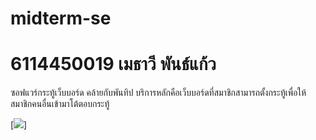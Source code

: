 # midterm-se
# 6114450019 เมธาวี  พันธ์แก้ว
ซอฟแวร์กระทู้เว็บบอร์ด คล้ายกับพันทิป บริการหลักคือเว็บบอร์ดที่สมาชิกสามารถตั้งกระทู้เพื่อให้สมาชิกคนอื่นเข้ามาโต้ตอบกระทู้

[![](https://www.img.in.th/images/7385197c99195058b3bc29be735c6a8b.jpg)]
